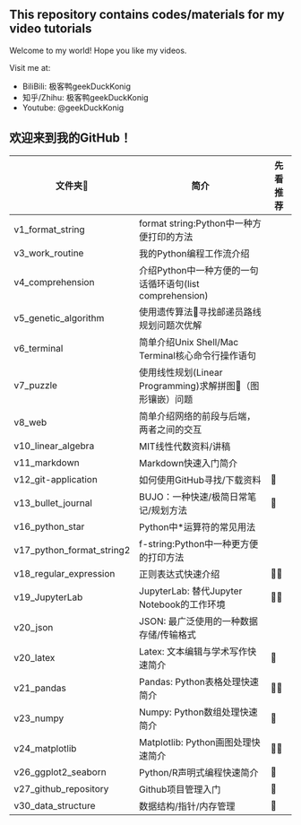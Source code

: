 ## This repository contains codes/materials for my video tutorials

Welcome to my world! Hope you like my videos.

Visit me at:
- BiliBili: 极客鸭geekDuckKonig
- 知乎/Zhihu: 极客鸭geekDuckKonig
- Youtube: @geekDuckKonig


## 欢迎来到我的GitHub！

| 文件夹📁  | 简介 | 先看推荐 | 
| ----------- | ----------- | ----------- |
| v1_format_string | format string:Python中一种方便打印的方法 |
| v3_work_routine | 我的Python编程工作流介绍 |
| v4_comprehension | 介绍Python中一种方便的一句话循环语句(list comprehension) |
| v5_genetic_algorithm | 使用遗传算法🧬寻找邮递员路线规划问题次优解 |
| v6_terminal | 简单介绍Unix Shell/Mac Terminal核心命令行操作语句 |
| v7_puzzle | 使用线性规划(Linear Programming)求解拼图🧩（图形镶嵌）问题 |
| v8_web | 简单介绍网络的前段与后端，两者之间的交互 |
| v10_linear_algebra | MIT线性代数资料/讲稿 |
| v11_markdown | Markdown快速入门简介 |
| v12_git-application | 如何使用GitHub寻找/下载资料 | 🌟 | 
| v13_bullet_journal | BUJO：一种快速/极简日常笔记/规划方法 | 🌟 | 
| v16_python_star | Python中*运算符的常见用法 |
| v17_python_format_string2 | f-string:Python中一种更方便的打印方法 |
| v18_regular_expression | 正则表达式快速介绍 | 🌟🌟 | 
| v19_JupyterLab | JupyterLab: 替代Jupyter Notebook的工作环境 |🌟🌟 | 
| v20_json | JSON: 最广泛使用的一种数据存储/传输格式 |
| v20_latex | Latex: 文本编辑与学术写作快速简介 | 🌟 |
| v21_pandas | Pandas: Python表格处理快速简介 | 🌟🌟 | 
| v23_numpy | Numpy: Python数组处理快速简介 | 🌟 | 
| v24_matplotlib | Matplotlib: Python画图处理快速简介 | 🌟🌟 | 
| v26_ggplot2_seaborn | Python/R声明式编程快速简介 | 🌟 |
| v27_github_repository | Github项目管理入门 | 🌟 |
| v30_data_structure | 数据结构/指针/内存管理 | 🌟 | 


